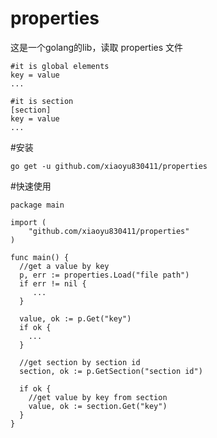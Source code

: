 properties
==========
这是一个golang的lib，读取 properties 文件
```shell
#it is global elements
key = value
...

#it is section
[section]
key = value
...
```

#安装
```shell
go get -u github.com/xiaoyu830411/properties
```

#快速使用
```golang
package main

import (
	"github.com/xiaoyu830411/properties"
)

func main() {
  //get a value by key
  p, err := properties.Load("file path")
  if err != nil {
     ...
  }
  
  value, ok := p.Get("key")
  if ok {
    ...
  }
  
  //get section by section id
  section, ok := p.GetSection("section id")
  
  if ok {
    //get value by key from section
    value, ok := section.Get("key")
  }
}
```

